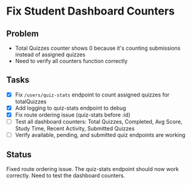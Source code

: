 # Fix Student Dashboard Counters

## Problem
- Total Quizzes counter shows 0 because it's counting submissions instead of assigned quizzes
- Need to verify all counters function correctly

## Tasks
- [x] Fix `/users/quiz-stats` endpoint to count assigned quizzes for totalQuizzes
- [x] Add logging to quiz-stats endpoint to debug
- [x] Fix route ordering issue (quiz-stats before :id)
- [ ] Test all dashboard counters: Total Quizzes, Completed, Avg Score, Study Time, Recent Activity, Submitted Quizzes
- [ ] Verify available, pending, and submitted quiz endpoints are working

## Status
Fixed route ordering issue. The quiz-stats endpoint should now work correctly. Need to test the dashboard counters.
